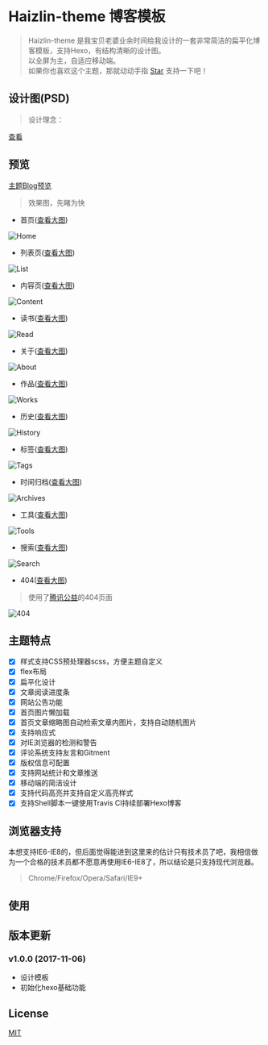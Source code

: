 # Haizlin-theme 博客模板

> Haizlin-theme 是我宝贝老婆业余时间给我设计的一套非常简洁的扁平化博客模板，支持Hexo，有结构清晰的设计图。  
> 以全屏为主，自适应移动端。  
> 如果你也喜欢这个主题，那就动动手指 [Star](https://github.com/haizlin/blog-theme/stargazers) 支持一下吧！  

## 设计图(PSD)
> 设计理念：

[查看](./docs/psd)

## 预览
[主题Blog预览](https://blog.haizlin.cn)

> 效果图，先睹为快  

- 首页([查看大图](https://raw.githubusercontent.com/haizlin/blog-theme/develop/docs/views/Home.png))  

![Home](./docs/views/Home.png)

- 列表页([查看大图](https://raw.githubusercontent.com/haizlin/blog-theme/develop/docs/views/List.png))  

![List](./docs/views/List.png)

- 内容页([查看大图](https://raw.githubusercontent.com/haizlin/blog-theme/develop/docs/views/Content.png))  

![Content](./docs/views/Content.png)

- 读书([查看大图](https://raw.githubusercontent.com/haizlin/blog-theme/develop/docs/views/Read.png))

![Read](./docs/views/Read.png)

- 关于([查看大图](https://raw.githubusercontent.com/haizlin/blog-theme/develop/docs/views/About.png))

![About](./docs/views/About.png)

- 作品([查看大图](https://raw.githubusercontent.com/haizlin/blog-theme/develop/docs/views/Works.png))

![Works](./docs/views/Works.png)

- 历史([查看大图](https://raw.githubusercontent.com/haizlin/blog-theme/develop/docs/views/History.png))

![History](./docs/views/History.png)

- 标签([查看大图](https://raw.githubusercontent.com/haizlin/blog-theme/develop/docs/views/Tags.png))

![Tags](./docs/views/Tags.png)

- 时间归档([查看大图](https://raw.githubusercontent.com/haizlin/blog-theme/develop/docs/views/Archives.png))

![Archives](./docs/views/Archives.png)

- 工具([查看大图](https://raw.githubusercontent.com/haizlin/blog-theme/develop/docs/views/Tools.png))

![Tools](./docs/views/Tools.png)

- 搜索([查看大图](https://raw.githubusercontent.com/haizlin/blog-theme/develop/docs/views/Search.png))

![Search](./docs/views/Search.png)

- 404([查看大图](https://raw.githubusercontent.com/haizlin/blog-theme/develop/docs/views/404.png))
> 使用了[腾讯公益](http://www.qq.com/404/)的404页面

![404](./docs/views/404.png)

## 主题特点

- [x] 样式支持CSS预处理器scss，方便主题自定义
- [x] flex布局
- [x] 扁平化设计
- [x] 文章阅读进度条
- [x] 网站公告功能
- [x] 首页图片懒加载
- [x] 首页文章缩略图自动检索文章内图片，支持自动随机图片
- [x] 支持响应式
- [x] 对IE浏览器的检测和警告
- [x] 评论系统支持友言和Gitment
- [x] 版权信息可配置
- [x] 支持网站统计和文章推送
- [x] 移动端的简洁设计
- [x] 支持代码高亮并支持自定义高亮样式
- [x] 支持Shell脚本一键使用Travis CI持续部署Hexo博客

## 浏览器支持
本想支持IE6-IE8的，但后面觉得能进到这里来的估计只有技术员了吧，我相信做为一个合格的技术员都不愿意再使用IE6-IE8了，所以结论是只支持现代浏览器。

> Chrome/Firefox/Opera/Safari/IE9+  

## 使用

## 版本更新

### v1.0.0 (2017-11-06)
- 设计模板
- 初始化hexo基础功能

## License
[MIT](/LICENSE)
